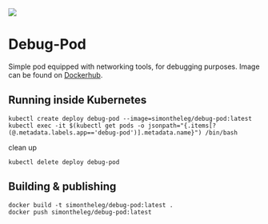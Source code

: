 <img src =https://img.shields.io/docker/pulls/simontheleg/debug-pod.svg>

# Debug-Pod

Simple pod equipped with networking tools, for debugging purposes. Image can be found on [Dockerhub](https://hub.docker.com/r/simontheleg/debug-pod/).

## Running inside Kubernetes

```shell
kubectl create deploy debug-pod --image=simontheleg/debug-pod:latest
kubectl exec -it $(kubectl get pods -o jsonpath="{.items[?(@.metadata.labels.app=='debug-pod')].metadata.name}") /bin/bash
```

clean up

```shell
kubectl delete deploy debug-pod
```

## Building & publishing

```shell
docker build -t simontheleg/debug-pod:latest .
docker push simontheleg/debug-pod:latest
```